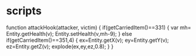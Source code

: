 scripts
=======

function attackHook(attacker, victim) { if(getCarriedItem()==331) { var mh= Entity.getHealth(v); Entity.setHealth(v,mh-9); } else if(getCarriedItem()==351,4) { ex=Entity.getX(v); ey=Entity.getY(v); ez=Entity.getZ(v); explode(ex,ey,ez,0.8); } }
